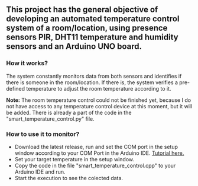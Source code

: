 ## This project has the general objective of developing an automated temperature control system of a room/location, using presence sensors PIR, DHT11 temperature and humidity sensors and an Arduino UNO board.

### How it works?

The system constantly monitors data from both sensors and identifies if there is someone in the room/location. If there is, the system verifies a pre-defined temperature to adjust the room temperature according to it.

**Note:** The room temperature control could not be finished yet, because I do not have access to any temperature control device at this moment, but it will be added. There is already a part of the code in the "smart_temperature_control.py" file.

### How to use it to monitor?

- Download the latest release, run and set the COM port in the setup window according to your COM Port in the Arduino IDE. [Tutorial here.](https://support.arduino.cc/hc/en-us/articles/4406856349970-Select-board-and-port-in-Arduino-IDE)
- Set your target temperature in the setup window.
- Copy the code in the file "smart_temperature_control.cpp" to your Arduino IDE and run.
- Start the execution to see the colected data.
